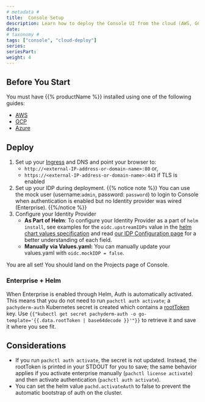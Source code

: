 ```yaml
---
# metadata # 
title:  Console Setup
description: Learn how to deploy the Console UI from the cloud (AWS, GCP, Azure).
date: 
# taxonomy #
tags: ["console", "cloud-deploy"]
series:
seriesPart:
weight: 4
--- 
```


<!-- Todo: evaluate if this doc is really needed still -->

## Before You Start 

You must have {{% productName %}} installed using one of the following guides:
  - [AWS](../aws/)
  - [GCP](../gcp/)
  - [Azure](../azure/)

## Deploy 

1. Set up your [Ingress](../../../manage/helm-values/ingress) and DNS and point your browser to:  
   - `http://<external-IP-address-or-domain-name>:80` or,
   - `https://<external-IP-address-or-domain-name>:443` if TLS is enabled
2. Set up your IDP during deployment.
   {{% notice note %}}
   You can use the mock user (username:`admin`, password: `password`) to login to Console when authentication is enabled but no Identity provider was wired (Enterprise).
   {{%/notice %}}
3. Configure your Identity Provider
    - **As Part of Helm**: To configure your Identity Provider as a part of `helm install`, see examples for the `oidc.upstreamIDPs` value in the [helm chart values specification](https://github.com/pachyderm/pachyderm/blob/42462ba37f23452a5ea764543221bf8946cebf4f/etc/helm/pachyderm/values.yaml#L461) and read [our IDP Configuration page](../../connectors) for a better understanding of each field. 
    - **Manually via Values.yaml:** You can manually update your values.yaml with `oidc.mockIDP = false`.

You are all set! 
You should land on the Projects page of Console.


### Enterprise + Helm

When Enterprise is enabled through Helm, Auth is automatically activated. This means that you do not need to run `pachctl auth activate`; a `pachyderm-auth` Kubernetes secret is created which contains a [rootToken](../../enterprise/activate-via-pachctl) key. Use `{{"kubectl get secret pachyderm-auth -o go-template='{{.data.rootToken | base64decode }}'"}}` to retrieve it and save it where you see fit.


## Considerations 

- If you run `pachctl auth activate`, the secret is not updated. Instead, the rootToken is printed in your STDOUT for you to save; the same behavior applies if you activate enterprise manually (`pachctl license activate`) and then activate authentication (`pachctl auth activate`).
- You can set the helm value `pachd.activateAuth` to false to prevent the automatic bootstrap of auth on the cluster.


